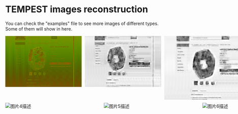 # TEMPEST images reconstruction

You can check the "examples" file to see more images of different types. Some of them will show in here.

<!-- 第一行：强制包含3张图片 -->
<div style="display: flex; gap: 10px; margin-bottom: 10px;">
  <img src="https://github.com/fsy123-qaq/TEMPEST-images-reconstruction/blob/main/examples/e-commerce%20platform%20interface/image1/12905_0std.png?raw=true" alt="图片1描述" width="240" height="160">
  <img src="https://github.com/fsy123-qaq/TEMPEST-images-reconstruction/blob/main/examples/e-commerce%20platform%20interface/image1/12905_auto_0std.png?raw=true" alt="图片2描述" width="240" height="160">
  <img src="https://github.com/fsy123-qaq/TEMPEST-images-reconstruction/blob/main/examples/e-commerce%20platform%20interface/image1/12905_UNet_0std.png?raw=true" alt="图片3描述" width="300" height="200">
</div>

<!-- 第二行：强制包含3张图片 -->
<div style="display: flex; gap: 10px;">
  <img src="图片4路径" alt="图片4描述" width="300" height="200">
  <img src="图片5路径" alt="图片5描述" width="300" height="200">
  <img src="图片6路径" alt="图片6描述" width="300" height="200">
</div>
    
    


